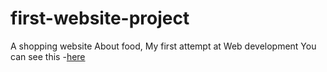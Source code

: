 # first-website-project
A shopping website About food, My first attempt at Web development
You can see this -[here](https://minhajiqball.github.io/first-website-project/)
